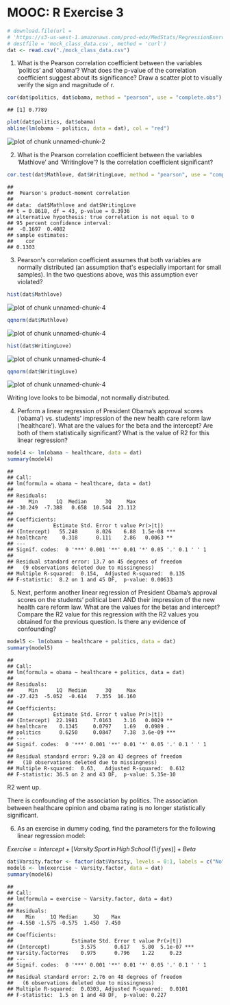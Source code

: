 MOOC: R Exercise 3
====


```r
# download.file(url =
# 'https://s3-us-west-1.amazonaws.com/prod-edx/MedStats/RegressionExerciseDocs/mock_class_data.csv',
# destfile = 'mock_class_data.csv', method = 'curl')
dat <- read.csv("./mock_class_data.csv")
```


1. What is the Pearson correlation coefficient between the variables ‘politics’ and ‘obama’? What does the p-value of the correlation coefficient suggest about its significance? Draw a scatter plot to visually verify the sign and magnitude of r.


```r
cor(dat$politics, dat$obama, method = "pearson", use = "complete.obs")
```

```
## [1] 0.7789
```

```r
plot(dat$politics, dat$obama)
abline(lm(obama ~ politics, data = dat), col = "red")
```

![plot of chunk unnamed-chunk-2](figure/unnamed-chunk-2.png) 


2. What is the Pearson correlation coefficient between the variables ‘Mathlove’ and ‘Writinglove’? Is the correlation coefficient significant? 


```r
cor.test(dat$Mathlove, dat$WritingLove, method = "pearson", use = "complete.obs")
```

```
## 
## 	Pearson's product-moment correlation
## 
## data:  dat$Mathlove and dat$WritingLove
## t = 0.8618, df = 43, p-value = 0.3936
## alternative hypothesis: true correlation is not equal to 0
## 95 percent confidence interval:
##  -0.1697  0.4082
## sample estimates:
##    cor 
## 0.1303
```


3. Pearson's correlation coefficient assumes that both variables are normally distributed (an assumption that's especially important for small samples). In the two questions above, was this assumption ever violated? 


```r
hist(dat$Mathlove)
```

![plot of chunk unnamed-chunk-4](figure/unnamed-chunk-41.png) 

```r
qqnorm(dat$Mathlove)
```

![plot of chunk unnamed-chunk-4](figure/unnamed-chunk-42.png) 

```r
hist(dat$WritingLove)
```

![plot of chunk unnamed-chunk-4](figure/unnamed-chunk-43.png) 

```r
qqnorm(dat$WritingLove)
```

![plot of chunk unnamed-chunk-4](figure/unnamed-chunk-44.png) 

Writing love looks to be bimodal, not normally distributed.

4. Perform a linear regression of President Obama’s approval scores (‘obama’) vs. students’ impression of the new health care reform law (‘healthcare’). What are the values for the beta and the intercept? Are both of them statistically significant? What is the value of R2 for this linear regression?


```r
model4 <- lm(obama ~ healthcare, data = dat)
summary(model4)
```

```
## 
## Call:
## lm(formula = obama ~ healthcare, data = dat)
## 
## Residuals:
##     Min      1Q  Median      3Q     Max 
## -30.249  -7.388   0.658  10.544  23.112 
## 
## Coefficients:
##             Estimate Std. Error t value Pr(>|t|)    
## (Intercept)   55.248      8.026    6.88  1.5e-08 ***
## healthcare     0.318      0.111    2.86   0.0063 ** 
## ---
## Signif. codes:  0 '***' 0.001 '**' 0.01 '*' 0.05 '.' 0.1 ' ' 1
## 
## Residual standard error: 13.7 on 45 degrees of freedom
##   (9 observations deleted due to missingness)
## Multiple R-squared:  0.154,	Adjusted R-squared:  0.135 
## F-statistic:  8.2 on 1 and 45 DF,  p-value: 0.00633
```


5. Next, perform another linear regression of President Obama’s approval scores on the students’ political bent AND their impression of the new health care reform law. What are the values for the betas and intercept? Compare the R2 value for this regression with the R2 values you obtained for the previous question. Is there any evidence of confounding?


```r
model5 <- lm(obama ~ healthcare + politics, data = dat)
summary(model5)
```

```
## 
## Call:
## lm(formula = obama ~ healthcare + politics, data = dat)
## 
## Residuals:
##     Min      1Q  Median      3Q     Max 
## -27.423  -5.052  -0.614   7.355  16.160 
## 
## Coefficients:
##             Estimate Std. Error t value Pr(>|t|)    
## (Intercept)  22.1981     7.0163    3.16   0.0029 ** 
## healthcare    0.1345     0.0797    1.69   0.0989 .  
## politics      0.6250     0.0847    7.38  3.6e-09 ***
## ---
## Signif. codes:  0 '***' 0.001 '**' 0.01 '*' 0.05 '.' 0.1 ' ' 1
## 
## Residual standard error: 9.28 on 43 degrees of freedom
##   (10 observations deleted due to missingness)
## Multiple R-squared:  0.63,	Adjusted R-squared:  0.612 
## F-statistic: 36.5 on 2 and 43 DF,  p-value: 5.35e-10
```

R2 went up.

There is confounding of the association by politics. The association between healthcare opinion and obama rating is no longer statistically significant.

6. As an exercise in dummy coding, find the parameters for the following linear regression model:

$Exercise = Intercept + [Varsity \,{} Sport \,{} in \,{} High \,{} School \,{} (1\,{} if\,{} yes)] + Beta$


```r
dat$Varsity.factor <- factor(dat$Varsity, levels = 0:1, labels = c("No", "Yes"))
model6 <- lm(exercise ~ Varsity.factor, data = dat)
summary(model6)
```

```
## 
## Call:
## lm(formula = exercise ~ Varsity.factor, data = dat)
## 
## Residuals:
##    Min     1Q Median     3Q    Max 
## -4.550 -1.575 -0.575  1.450  7.450 
## 
## Coefficients:
##                   Estimate Std. Error t value Pr(>|t|)    
## (Intercept)          3.575      0.617    5.80  5.1e-07 ***
## Varsity.factorYes    0.975      0.796    1.22     0.23    
## ---
## Signif. codes:  0 '***' 0.001 '**' 0.01 '*' 0.05 '.' 0.1 ' ' 1
## 
## Residual standard error: 2.76 on 48 degrees of freedom
##   (6 observations deleted due to missingness)
## Multiple R-squared:  0.0303,	Adjusted R-squared:  0.0101 
## F-statistic:  1.5 on 1 and 48 DF,  p-value: 0.227
```

